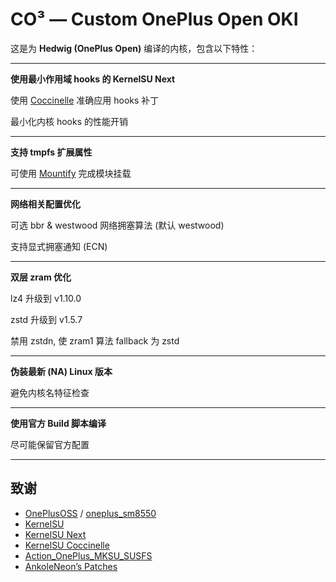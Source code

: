# CO³ — Custom OnePlus Open OKI

这是为 **Hedwig (OnePlus Open)** 编译的内核，包含以下特性：

---
**使用最小作用域 hooks 的 KernelSU Next**

使用 [Coccinelle](https://github.com/coccinelle/coccinelle) 准确应用 hooks 补丁

最小化内核 hooks 的性能开销

---
**支持 tmpfs 扩展属性**

可使用 [Mountify](https://github.com/backslashxx/mountify) 完成模块挂载

---
**网络相关配置优化**
 
可选 bbr & westwood 网络拥塞算法 (默认 westwood)

支持显式拥塞通知 (ECN)

---
**双层 zram 优化**

lz4 升级到 v1.10.0

zstd 升级到 v1.5.7

禁用 zstdn, 使 zram1 算法 fallback 为 zstd

---
**伪装最新 (NA) Linux 版本**

避免内核名特征检查

---
**使用官方 Build 脚本编译**

尽可能保留官方配置

---
## 致谢

- [OnePlusOSS](https://github.com/OnePlusOSS/kernel_manifest) / [oneplus_sm8550](https://github.com/OnePlusOSS/android_kernel_common_oneplus_sm8550)
- [KernelSU](https://github.com/tiann/KernelSU)
- [KernelSU Next](https://github.com/KernelSU-Next/KernelSU-Next)
- [KernelSU Coccinelle](https://github.com/devnoname120/kernelsu-coccinelle)
- [Action_OnePlus_MKSU_SUSFS](https://github.com/ShirkNeko/Action_OnePlus_MKSU_SUSFS)
- [AnkoleNeon’s Patches](https://github.com/AnkoleNeon/GKI_KernelSU_SUSFS)

